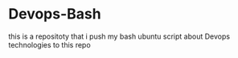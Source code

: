 # Devops-Bash
this is a repositoty that i push my bash ubuntu script about Devops technologies to this repo
